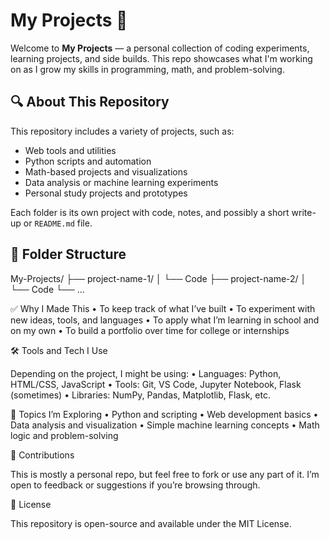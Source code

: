# My Projects 🚀

Welcome to **My Projects** — a personal collection of coding experiments, learning projects, and side builds. This repo showcases what I'm working on as I grow my skills in programming, math, and problem-solving.

## 🔍 About This Repository

This repository includes a variety of projects, such as:

- Web tools and utilities
- Python scripts and automation
- Math-based projects and visualizations
- Data analysis or machine learning experiments
- Personal study projects and prototypes

Each folder is its own project with code, notes, and possibly a short write-up or `README.md` file.

## 📁 Folder Structure
My-Projects/
├── project-name-1/
│   └── Code
├── project-name-2/
│   └── Code
└── ...

✅ Why I Made This
	•	To keep track of what I’ve built
	•	To experiment with new ideas, tools, and languages
	•	To apply what I’m learning in school and on my own
	•	To build a portfolio over time for college or internships

🛠️ Tools and Tech I Use

Depending on the project, I might be using:
	•	Languages: Python, HTML/CSS, JavaScript
	•	Tools: Git, VS Code, Jupyter Notebook, Flask (sometimes)
	•	Libraries: NumPy, Pandas, Matplotlib, Flask, etc.

🧠 Topics I’m Exploring
	•	Python and scripting
	•	Web development basics
	•	Data analysis and visualization
	•	Simple machine learning concepts
	•	Math logic and problem-solving

🤝 Contributions

This is mostly a personal repo, but feel free to fork or use any part of it. I’m open to feedback or suggestions if you’re browsing through.

📄 License

This repository is open-source and available under the MIT License.
